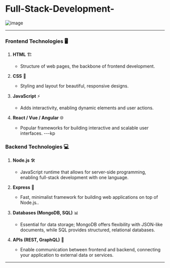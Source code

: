 
# Full-Stack-Development-
![image](https://github.com/user-attachments/assets/e7ca790f-7bd2-4167-9217-fe8deead15ce)

---

### **Frontend Technologies** 🖥️
1. **HTML** 🏗️  
   - Structure of web pages, the backbone of frontend development.
   
2. **CSS** 🎨  
   - Styling and layout for beautiful, responsive designs.

3. **JavaScript** ⚡  
   - Adds interactivity, enabling dynamic elements and user actions.

4. **React / Vue / Angular** 🌐  
   - Popular frameworks for building interactive and scalable user interfaces.
---kp
### **Backend Technologies** 💻
1. **Node.js** 🛠️  
   - JavaScript runtime that allows for server-side programming, enabling full-stack development with one language.

2. **Express** 🚀  
   - Fast, minimalist framework for building web applications on top of Node.js..

3. **Databases (MongoDB, SQL)** 📊  
   - Essential for data storage; MongoDB offers flexibility with JSON-like documents, while SQL provides structured, relational databases.

4. **APIs (REST, GraphQL)** 🔗  
   - Enable communication between frontend and backend, connecting your application to external data or services.

---

